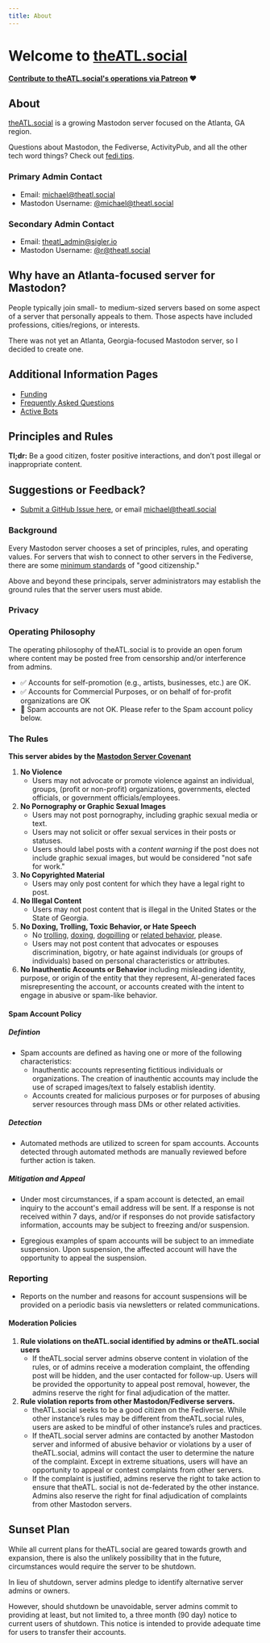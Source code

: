 ```yaml
---
title: About
---
```


# Welcome to [theATL.social](https://theatl.social)

__[Contribute to theATL.social's operations via Patreon](https://patreon.com/theatlsocial) ❤️__

## About

[theATL.social](https://theatl.social) is a growing Mastodon server focused on the Atlanta, GA region.

Questions about Mastodon, the Fediverse, ActivityPub, and all the other tech word things? Check out [fedi.tips](https://fedi.tips/).

### Primary Admin Contact
- Email: [michael@theatl.social](mailto:michael@theatl.social)
- Mastodon Username: [@michael@theatl.social](https://theatl.social/@michael)
  
### Secondary Admin Contact
- Email: [theatl_admin@sigler.io](mailto:theatl_admin@sigler.io)
- Mastodon Username: [@r@theatl.social](https://theatl.social/@r)


## Why have an Atlanta-focused server for Mastodon?

People typically join small- to medium-sized servers based on some aspect of a server that personally appeals to them. Those aspects have included professions, cities/regions, or interests.

There was not yet an Atlanta, Georgia-focused Mastodon server, so I decided to create one.

## Additional Information Pages

- [Funding](/funding/)
- [Frequently Asked Questions](/faqs/)
- [Active Bots](/bots/)

## Principles and Rules

__Tl;dr:__ Be a good citizen, foster positive interactions, and don’t post illegal or inappropriate content.

## Suggestions or Feedback?

- [Submit a GitHub Issue here](https://github.com/theatl-social/theatl-social-content/issues), or email [michael@theatl.social](mailto:theatl.social)

### Background

Every Mastodon server chooses a set of principles, rules, and operating values. For servers that wish to connect to other servers in the Fediverse, there are some [minimum standards](https://joinmastodon.org/covenant) of "good citizenship." 

Above and beyond these principals, server administrators may establish the ground rules that the server users must abide.

### Privacy



### Operating Philosophy

The operating philosophy of theATL.social is to provide an open forum where content may be posted free from censorship and/or interference from admins.

- ✅ Accounts for self-promotion (e.g., artists, businesses, etc.) are OK.
- ✅ Accounts for Commercial Purposes, or on behalf of for-profit organizations are OK
- 🛑 Spam accounts are not OK. Please refer to the Spam account policy below.
 
### The Rules

__This server abides by the [Mastodon Server Covenant](https://joinmastodon.org/covenant)__

1. __No Violence__
   - Users may not advocate or promote violence against an individual, groups, (profit or non-profit) organizations, governments, elected officials, or government officials/employees.
2. __No Pornography or Graphic Sexual Images__
    - Users may not post pornography, including graphic sexual media or text.
    - Users may not solicit or offer sexual services in their posts or statuses.
    - Users should label posts with a _content warning_ if the post does not include graphic sexual images, but would be considered "not safe for work."
3. __No Copyrighted Material__
    - Users may only post content for which they have a legal right to post.
4. __No Illegal Content__
    - Users may not post content that is illegal in the United States or the State of Georgia.
5. __No Doxing, Trolling, Toxic Behavior, or Hate Speech__
    - No [trolling](https://en.wikipedia.org/wiki/Troll_(slang)), [doxing](https://en.wikipedia.org/wiki/Doxing), [dogpilling](https://en.wikipedia.org/wiki/Dogpiling_(Internet)) or [related behavior](https://en.wikipedia.org/wiki/Online_disinhibition_effect), please.
    - Users may not post content that advocates or espouses discrimination, bigotry, or hate against individuals (or groups of individuals) based on personal characteristics or attributes.
6. __No Inauthentic Accounts or Behavior__ including misleading identity, purpose, or origin of the entity that they represent, AI-generated faces misrepresenting the account, or accounts created with the intent to engage in abusive or spam-like behavior.

#### Spam Account Policy

##### Defintion

- Spam accounts are defined as having one or more of the following characteristics:
  - Inauthentic accounts representing fictitious individuals or organizations. The creation of inauthentic accounts may include the use of scraped images/text to falsely establish identity.
  - Accounts created for malicious purposes or for purposes of abusing server resources through mass DMs or other related activities.

##### Detection

- Automated methods are utilized to screen for spam accounts. Accounts detected through automated methods are manually reviewed before further action is taken.

##### Mitigation and Appeal

- Under most circumstances, if a spam account is detected, an email inquiry to the account's email address will be sent. If a response is not received within 7 days, and/or if responses do not provide satisfactory information, accounts may be subject to freezing and/or suspension.

- Egregious examples of spam accounts will be subject to an immediate suspension. Upon suspension, the affected account will have the opportunity to appeal the suspension.

### Reporting

- Reports on the number and reasons for account suspensions will be provided on a periodic basis via newsletters or related communications.


#### Moderation Policies

1. __Rule violations on theATL.social identified by admins or theATL.social users__
   - If theATL.social server admins observe content in violation of the rules, or of admins receive a moderation complaint, the offending post will be hidden, and the user contacted for follow-up. Users will be provided the opportunity to appeal post removal, however, the admins reserve the right for final adjudication of the matter.
2. __Rule violation reports from other Mastodon/Fediverse servers.__
    - theATL.social seeks to be a good citizen on the Fediverse. While other instance’s rules may be different from theATL.social rules, users are asked to be mindful of other instance’s rules and practices.
    - If theATL.social server admins are contacted by another Mastodon server and informed of abusive behavior or violations by a user of theATL.social, admins will contact the user to determine the nature of the complaint. Except in extreme situations, users will have an opportunity to appeal or contest complaints from other servers.
    - If the complaint is justified, admins reserve the right to take action to ensure that theATL. social is not de-federated by the other instance. Admins also reserve the right for final adjudication of complaints from other Mastodon servers.


## Sunset Plan

While all current plans for theATL.social are geared towards growth and expansion, there is also the unlikely possibility that in the future, circumstances would require the server to be shutdown.

In lieu of shutdown, server admins pledge to identify alternative server admins or owners.

However, should shutdown be unavoidable, server admins commit to providing at least, but not limited to, a three month (90 day) notice to current users of shutdown. This notice is intended to provide adequate time for users to transfer their accounts.